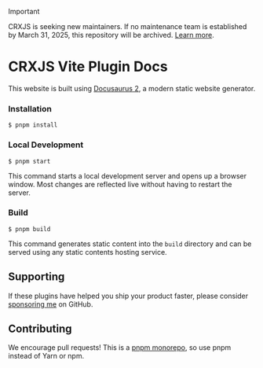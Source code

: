 > [!IMPORTANT]
> CRXJS is seeking new maintainers. If no maintenance team is established by March 31, 2025, this repository will be archived. [Learn more](https://github.com/crxjs/chrome-extension-tools/discussions/974).

# CRXJS Vite Plugin Docs

This website is built using [Docusaurus 2](https://docusaurus.io/), a modern
static website generator.

### Installation

```
$ pnpm install
```

### Local Development

```
$ pnpm start
```

This command starts a local development server and opens up a browser window.
Most changes are reflected live without having to restart the server.

### Build

```
$ pnpm build
```

This command generates static content into the `build` directory and can be
served using any static contents hosting service.

## Supporting

If these plugins have helped you ship your product faster, please consider
[sponsoring me](https://github.com/sponsors/jacksteamdev) on GitHub.

## Contributing

We encourage pull requests! This is a
[pnpm monorepo](https://pnpm.io/workspaces), so use pnpm instead of Yarn or npm.
